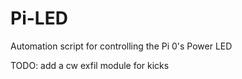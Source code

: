 # Pi-LED
Automation script for controlling the Pi 0's Power LED

TODO:
add a cw exfil module for kicks

